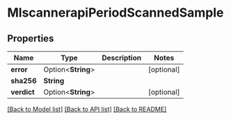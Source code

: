 # MlscannerapiPeriodScannedSample

## Properties

Name | Type | Description | Notes
------------ | ------------- | ------------- | -------------
**error** | Option<**String**> |  | [optional]
**sha256** | **String** |  |
**verdict** | Option<**String**> |  | [optional]

[[Back to Model list]](./README.md#documentation-for-models) [[Back to API list]](./README.md#documentation-for-api-endpoints) [[Back to README]](../README.md)
